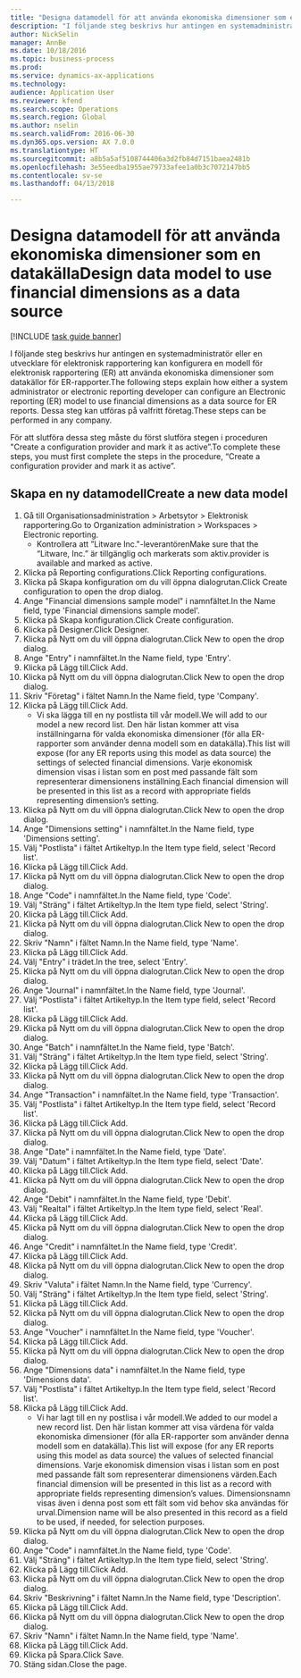 ```yaml
--- 
title: "Designa datamodell för att använda ekonomiska dimensioner som en datakälla"
description: "I följande steg beskrivs hur antingen en systemadministratör eller en utvecklare för elektronisk rapportering kan konfigurera en modell för elektronisk rapportering (ER) att använda ekonomiska dimensioner som datakällor för ER-rapporter."
author: NickSelin
manager: AnnBe
ms.date: 10/18/2016
ms.topic: business-process
ms.prod: 
ms.service: dynamics-ax-applications
ms.technology: 
audience: Application User
ms.reviewer: kfend
ms.search.scope: Operations
ms.search.region: Global
ms.author: nselin
ms.search.validFrom: 2016-06-30
ms.dyn365.ops.version: AX 7.0.0
ms.translationtype: HT
ms.sourcegitcommit: a8b5a5af5108744406a3d2fb84d7151baea2481b
ms.openlocfilehash: 3e55eedba1955ae79733afee1a0b3c7072147bb5
ms.contentlocale: sv-se
ms.lasthandoff: 04/13/2018

---
```

# <a name="design-data-model-to-use-financial-dimensions-as-a-data-source"></a><span data-ttu-id="248a2-103">Designa datamodell för att använda ekonomiska dimensioner som en datakälla</span><span class="sxs-lookup"><span data-stu-id="248a2-103">Design data model to use financial dimensions as a data source</span></span> 

[!INCLUDE [task guide banner](../../includes/task-guide-banner.md)]

<span data-ttu-id="248a2-104">I följande steg beskrivs hur antingen en systemadministratör eller en utvecklare för elektronisk rapportering kan konfigurera en modell för elektronisk rapportering (ER) att använda ekonomiska dimensioner som datakällor för ER-rapporter.</span><span class="sxs-lookup"><span data-stu-id="248a2-104">The following steps explain how either a system administrator or electronic reporting developer can configure an Electronic reporting (ER) model to use financial dimensions as a data source for ER reports.</span></span> <span data-ttu-id="248a2-105">Dessa steg kan utföras på valfritt företag.</span><span class="sxs-lookup"><span data-stu-id="248a2-105">These steps can be performed in any company.</span></span>

<span data-ttu-id="248a2-106">För att slutföra dessa steg måste du först slutföra stegen i proceduren "Create a configuration provider and mark it as active”.</span><span class="sxs-lookup"><span data-stu-id="248a2-106">To complete these steps, you must first complete the steps in the procedure, “Create a configuration provider and mark it as active”.</span></span>


## <a name="create-a-new-data-model"></a><span data-ttu-id="248a2-107">Skapa en ny datamodell</span><span class="sxs-lookup"><span data-stu-id="248a2-107">Create a new data model</span></span>
1. <span data-ttu-id="248a2-108">Gå till Organisationsadministration > Arbetsytor > Elektronisk rapportering.</span><span class="sxs-lookup"><span data-stu-id="248a2-108">Go to Organization administration > Workspaces > Electronic reporting.</span></span>
    * <span data-ttu-id="248a2-109">Kontrollera att ”Litware Inc."-leverantören</span><span class="sxs-lookup"><span data-stu-id="248a2-109">Make sure that the “Litware, Inc.”</span></span> <span data-ttu-id="248a2-110">är tillgänglig och markerats som aktiv.</span><span class="sxs-lookup"><span data-stu-id="248a2-110">provider is available and marked as active.</span></span>  
2. <span data-ttu-id="248a2-111">Klicka på Reporting configurations.</span><span class="sxs-lookup"><span data-stu-id="248a2-111">Click Reporting configurations.</span></span>
3. <span data-ttu-id="248a2-112">Klicka på Skapa konfiguration om du vill öppna dialogrutan.</span><span class="sxs-lookup"><span data-stu-id="248a2-112">Click Create configuration to open the drop dialog.</span></span>
4. <span data-ttu-id="248a2-113">Ange "Financial dimensions sample model" i namnfältet.</span><span class="sxs-lookup"><span data-stu-id="248a2-113">In the Name field, type 'Financial dimensions sample model'.</span></span>
5. <span data-ttu-id="248a2-114">Klicka på Skapa konfiguration.</span><span class="sxs-lookup"><span data-stu-id="248a2-114">Click Create configuration.</span></span>
6. <span data-ttu-id="248a2-115">Klicka på Designer.</span><span class="sxs-lookup"><span data-stu-id="248a2-115">Click Designer.</span></span>
7. <span data-ttu-id="248a2-116">Klicka på Nytt om du vill öppna dialogrutan.</span><span class="sxs-lookup"><span data-stu-id="248a2-116">Click New to open the drop dialog.</span></span>
8. <span data-ttu-id="248a2-117">Ange "Entry" i namnfältet.</span><span class="sxs-lookup"><span data-stu-id="248a2-117">In the Name field, type 'Entry'.</span></span>
9. <span data-ttu-id="248a2-118">Klicka på Lägg till.</span><span class="sxs-lookup"><span data-stu-id="248a2-118">Click Add.</span></span>
10. <span data-ttu-id="248a2-119">Klicka på Nytt om du vill öppna dialogrutan.</span><span class="sxs-lookup"><span data-stu-id="248a2-119">Click New to open the drop dialog.</span></span>
11. <span data-ttu-id="248a2-120">Skriv "Företag" i fältet Namn.</span><span class="sxs-lookup"><span data-stu-id="248a2-120">In the Name field, type 'Company'.</span></span>
12. <span data-ttu-id="248a2-121">Klicka på Lägg till.</span><span class="sxs-lookup"><span data-stu-id="248a2-121">Click Add.</span></span>
    * <span data-ttu-id="248a2-122">Vi ska lägga till en ny postlista till vår modell.</span><span class="sxs-lookup"><span data-stu-id="248a2-122">We will add to our model a new record list.</span></span> <span data-ttu-id="248a2-123">Den här listan kommer att visa inställningarna för valda ekonomiska dimensioner (för alla ER-rapporter som använder denna modell som en datakälla).</span><span class="sxs-lookup"><span data-stu-id="248a2-123">This list will expose (for any ER reports using this model as data source) the settings of selected financial dimensions.</span></span> <span data-ttu-id="248a2-124">Varje ekonomisk dimension visas i listan som en post med passande fält som representerar dimensionens inställning.</span><span class="sxs-lookup"><span data-stu-id="248a2-124">Each financial dimension will be presented in this list as a record with appropriate fields representing dimension’s setting.</span></span>  
13. <span data-ttu-id="248a2-125">Klicka på Nytt om du vill öppna dialogrutan.</span><span class="sxs-lookup"><span data-stu-id="248a2-125">Click New to open the drop dialog.</span></span>
14. <span data-ttu-id="248a2-126">Ange "Dimensions setting" i namnfältet.</span><span class="sxs-lookup"><span data-stu-id="248a2-126">In the Name field, type 'Dimensions setting'.</span></span>
15. <span data-ttu-id="248a2-127">Välj "Postlista" i fältet Artikeltyp.</span><span class="sxs-lookup"><span data-stu-id="248a2-127">In the Item type field, select 'Record list'.</span></span>
16. <span data-ttu-id="248a2-128">Klicka på Lägg till.</span><span class="sxs-lookup"><span data-stu-id="248a2-128">Click Add.</span></span>
17. <span data-ttu-id="248a2-129">Klicka på Nytt om du vill öppna dialogrutan.</span><span class="sxs-lookup"><span data-stu-id="248a2-129">Click New to open the drop dialog.</span></span>
18. <span data-ttu-id="248a2-130">Ange "Code" i namnfältet.</span><span class="sxs-lookup"><span data-stu-id="248a2-130">In the Name field, type 'Code'.</span></span>
19. <span data-ttu-id="248a2-131">Välj "Sträng" i fältet Artikeltyp.</span><span class="sxs-lookup"><span data-stu-id="248a2-131">In the Item type field, select 'String'.</span></span>
20. <span data-ttu-id="248a2-132">Klicka på Lägg till.</span><span class="sxs-lookup"><span data-stu-id="248a2-132">Click Add.</span></span>
21. <span data-ttu-id="248a2-133">Klicka på Nytt om du vill öppna dialogrutan.</span><span class="sxs-lookup"><span data-stu-id="248a2-133">Click New to open the drop dialog.</span></span>
22. <span data-ttu-id="248a2-134">Skriv "Namn" i fältet Namn.</span><span class="sxs-lookup"><span data-stu-id="248a2-134">In the Name field, type 'Name'.</span></span>
23. <span data-ttu-id="248a2-135">Klicka på Lägg till.</span><span class="sxs-lookup"><span data-stu-id="248a2-135">Click Add.</span></span>
24. <span data-ttu-id="248a2-136">Välj "Entry" i trädet.</span><span class="sxs-lookup"><span data-stu-id="248a2-136">In the tree, select 'Entry'.</span></span>
25. <span data-ttu-id="248a2-137">Klicka på Nytt om du vill öppna dialogrutan.</span><span class="sxs-lookup"><span data-stu-id="248a2-137">Click New to open the drop dialog.</span></span>
26. <span data-ttu-id="248a2-138">Ange "Journal" i namnfältet.</span><span class="sxs-lookup"><span data-stu-id="248a2-138">In the Name field, type 'Journal'.</span></span>
27. <span data-ttu-id="248a2-139">Välj "Postlista" i fältet Artikeltyp.</span><span class="sxs-lookup"><span data-stu-id="248a2-139">In the Item type field, select 'Record list'.</span></span>
28. <span data-ttu-id="248a2-140">Klicka på Lägg till.</span><span class="sxs-lookup"><span data-stu-id="248a2-140">Click Add.</span></span>
29. <span data-ttu-id="248a2-141">Klicka på Nytt om du vill öppna dialogrutan.</span><span class="sxs-lookup"><span data-stu-id="248a2-141">Click New to open the drop dialog.</span></span>
30. <span data-ttu-id="248a2-142">Ange "Batch" i namnfältet.</span><span class="sxs-lookup"><span data-stu-id="248a2-142">In the Name field, type 'Batch'.</span></span>
31. <span data-ttu-id="248a2-143">Välj "Sträng" i fältet Artikeltyp.</span><span class="sxs-lookup"><span data-stu-id="248a2-143">In the Item type field, select 'String'.</span></span>
32. <span data-ttu-id="248a2-144">Klicka på Lägg till.</span><span class="sxs-lookup"><span data-stu-id="248a2-144">Click Add.</span></span>
33. <span data-ttu-id="248a2-145">Klicka på Nytt om du vill öppna dialogrutan.</span><span class="sxs-lookup"><span data-stu-id="248a2-145">Click New to open the drop dialog.</span></span>
34. <span data-ttu-id="248a2-146">Ange "Transaction" i namnfältet.</span><span class="sxs-lookup"><span data-stu-id="248a2-146">In the Name field, type 'Transaction'.</span></span>
35. <span data-ttu-id="248a2-147">Välj "Postlista" i fältet Artikeltyp.</span><span class="sxs-lookup"><span data-stu-id="248a2-147">In the Item type field, select 'Record list'.</span></span>
36. <span data-ttu-id="248a2-148">Klicka på Lägg till.</span><span class="sxs-lookup"><span data-stu-id="248a2-148">Click Add.</span></span>
37. <span data-ttu-id="248a2-149">Klicka på Nytt om du vill öppna dialogrutan.</span><span class="sxs-lookup"><span data-stu-id="248a2-149">Click New to open the drop dialog.</span></span>
38. <span data-ttu-id="248a2-150">Ange "Date" i namnfältet.</span><span class="sxs-lookup"><span data-stu-id="248a2-150">In the Name field, type 'Date'.</span></span>
39. <span data-ttu-id="248a2-151">Välj "Datum" i fältet Artikeltyp.</span><span class="sxs-lookup"><span data-stu-id="248a2-151">In the Item type field, select 'Date'.</span></span>
40. <span data-ttu-id="248a2-152">Klicka på Lägg till.</span><span class="sxs-lookup"><span data-stu-id="248a2-152">Click Add.</span></span>
41. <span data-ttu-id="248a2-153">Klicka på Nytt om du vill öppna dialogrutan.</span><span class="sxs-lookup"><span data-stu-id="248a2-153">Click New to open the drop dialog.</span></span>
42. <span data-ttu-id="248a2-154">Ange "Debit" i namnfältet.</span><span class="sxs-lookup"><span data-stu-id="248a2-154">In the Name field, type 'Debit'.</span></span>
43. <span data-ttu-id="248a2-155">Välj "Realtal" i fältet Artikeltyp.</span><span class="sxs-lookup"><span data-stu-id="248a2-155">In the Item type field, select 'Real'.</span></span>
44. <span data-ttu-id="248a2-156">Klicka på Lägg till.</span><span class="sxs-lookup"><span data-stu-id="248a2-156">Click Add.</span></span>
45. <span data-ttu-id="248a2-157">Klicka på Nytt om du vill öppna dialogrutan.</span><span class="sxs-lookup"><span data-stu-id="248a2-157">Click New to open the drop dialog.</span></span>
46. <span data-ttu-id="248a2-158">Ange "Credit" i namnfältet.</span><span class="sxs-lookup"><span data-stu-id="248a2-158">In the Name field, type 'Credit'.</span></span>
47. <span data-ttu-id="248a2-159">Klicka på Lägg till.</span><span class="sxs-lookup"><span data-stu-id="248a2-159">Click Add.</span></span>
48. <span data-ttu-id="248a2-160">Klicka på Nytt om du vill öppna dialogrutan.</span><span class="sxs-lookup"><span data-stu-id="248a2-160">Click New to open the drop dialog.</span></span>
49. <span data-ttu-id="248a2-161">Skriv "Valuta" i fältet Namn.</span><span class="sxs-lookup"><span data-stu-id="248a2-161">In the Name field, type 'Currency'.</span></span>
50. <span data-ttu-id="248a2-162">Välj "Sträng" i fältet Artikeltyp.</span><span class="sxs-lookup"><span data-stu-id="248a2-162">In the Item type field, select 'String'.</span></span>
51. <span data-ttu-id="248a2-163">Klicka på Lägg till.</span><span class="sxs-lookup"><span data-stu-id="248a2-163">Click Add.</span></span>
52. <span data-ttu-id="248a2-164">Klicka på Nytt om du vill öppna dialogrutan.</span><span class="sxs-lookup"><span data-stu-id="248a2-164">Click New to open the drop dialog.</span></span>
53. <span data-ttu-id="248a2-165">Ange "Voucher" i namnfältet.</span><span class="sxs-lookup"><span data-stu-id="248a2-165">In the Name field, type 'Voucher'.</span></span>
54. <span data-ttu-id="248a2-166">Klicka på Lägg till.</span><span class="sxs-lookup"><span data-stu-id="248a2-166">Click Add.</span></span>
55. <span data-ttu-id="248a2-167">Klicka på Nytt om du vill öppna dialogrutan.</span><span class="sxs-lookup"><span data-stu-id="248a2-167">Click New to open the drop dialog.</span></span>
56. <span data-ttu-id="248a2-168">Ange "Dimensions data" i namnfältet.</span><span class="sxs-lookup"><span data-stu-id="248a2-168">In the Name field, type 'Dimensions data'.</span></span>
57. <span data-ttu-id="248a2-169">Välj "Postlista" i fältet Artikeltyp.</span><span class="sxs-lookup"><span data-stu-id="248a2-169">In the Item type field, select 'Record list'.</span></span>
58. <span data-ttu-id="248a2-170">Klicka på Lägg till.</span><span class="sxs-lookup"><span data-stu-id="248a2-170">Click Add.</span></span>
    * <span data-ttu-id="248a2-171">Vi har lagt till en ny postlisa i vår modell.</span><span class="sxs-lookup"><span data-stu-id="248a2-171">We added to our model a new record list.</span></span> <span data-ttu-id="248a2-172">Den här listan kommer att visa värdena för valda ekonomiska dimensioner (för alla ER-rapporter som använder denna modell som en datakälla).</span><span class="sxs-lookup"><span data-stu-id="248a2-172">This list will expose (for any ER reports using this model as data source) the values of selected financial dimensions.</span></span> <span data-ttu-id="248a2-173">Varje ekonomisk dimension visas i listan som en post med passande fält som representerar dimensionens värden.</span><span class="sxs-lookup"><span data-stu-id="248a2-173">Each financial dimension will be presented in this list as a record with appropriate fields representing dimension’s values.</span></span> <span data-ttu-id="248a2-174">Dimensionsnamn visas även i denna post som ett fält som vid behov ska användas för urval.</span><span class="sxs-lookup"><span data-stu-id="248a2-174">Dimension name will be also presented in this record as a field to be used, if needed, for selection purposes.</span></span>  
59. <span data-ttu-id="248a2-175">Klicka på Nytt om du vill öppna dialogrutan.</span><span class="sxs-lookup"><span data-stu-id="248a2-175">Click New to open the drop dialog.</span></span>
60. <span data-ttu-id="248a2-176">Ange "Code" i namnfältet.</span><span class="sxs-lookup"><span data-stu-id="248a2-176">In the Name field, type 'Code'.</span></span>
61. <span data-ttu-id="248a2-177">Välj "Sträng" i fältet Artikeltyp.</span><span class="sxs-lookup"><span data-stu-id="248a2-177">In the Item type field, select 'String'.</span></span>
62. <span data-ttu-id="248a2-178">Klicka på Lägg till.</span><span class="sxs-lookup"><span data-stu-id="248a2-178">Click Add.</span></span>
63. <span data-ttu-id="248a2-179">Klicka på Nytt om du vill öppna dialogrutan.</span><span class="sxs-lookup"><span data-stu-id="248a2-179">Click New to open the drop dialog.</span></span>
64. <span data-ttu-id="248a2-180">Skriv "Beskrivning" i fältet Namn.</span><span class="sxs-lookup"><span data-stu-id="248a2-180">In the Name field, type 'Description'.</span></span>
65. <span data-ttu-id="248a2-181">Klicka på Lägg till.</span><span class="sxs-lookup"><span data-stu-id="248a2-181">Click Add.</span></span>
66. <span data-ttu-id="248a2-182">Klicka på Nytt om du vill öppna dialogrutan.</span><span class="sxs-lookup"><span data-stu-id="248a2-182">Click New to open the drop dialog.</span></span>
67. <span data-ttu-id="248a2-183">Skriv "Namn" i fältet Namn.</span><span class="sxs-lookup"><span data-stu-id="248a2-183">In the Name field, type 'Name'.</span></span>
68. <span data-ttu-id="248a2-184">Klicka på Lägg till.</span><span class="sxs-lookup"><span data-stu-id="248a2-184">Click Add.</span></span>
69. <span data-ttu-id="248a2-185">Klicka på Spara.</span><span class="sxs-lookup"><span data-stu-id="248a2-185">Click Save.</span></span>
70. <span data-ttu-id="248a2-186">Stäng sidan.</span><span class="sxs-lookup"><span data-stu-id="248a2-186">Close the page.</span></span>


